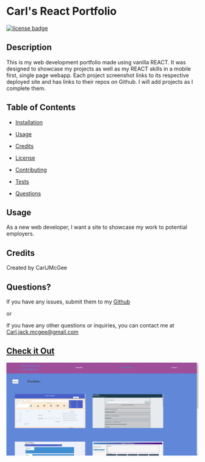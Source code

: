 # Carl's React Portfolio

[![license badge](https://img.shields.io/badge/license-None-blue)](#License)

## Description

This is my web development portfolio made using vanilla REACT. It was designed to showcase my projects as well as my REACT skills in a mobile first, single page webapp. Each project screenshot links to its respective deployed site and has links to their repos on Github. I will add projects as I complete them.

## Table of Contents

- [Installation](#installation)

- [Usage](#usage)

- [Credits](#credits)

- [License](#license)

- [Contributing](#contributing)

- [Tests](#tests)

- [Questions](#questions)

## Usage

As a new web developer, I want a site to showcase my work to potential employers.

## Credits

Created by CarlJMcGee

## Questions?

If you have any issues, submit them to my [Github](https://github.com/CarlJMcGee)

or

If you have any other questions or inquiries, you can contact me at [Carl.jack.mcgee@gmail.com](mailto:Carl.jack.mcgee@gmail.com)

## [Check it Out](https://carljmcgee.github.io/carls-react-portfolio/)

<a href="https://carljmcgee.github.io/carls-react-portfolio/"><img src="./screenshot-carljmcgee.github.io-2022.07.15-19_48_05.png" width="1000px"/><a/>
